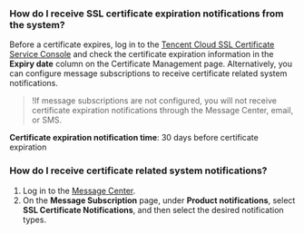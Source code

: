 ### How do I receive SSL certificate expiration notifications from the system?

Before a certificate expires, log in to the [Tencent Cloud SSL Certificate Service Console](https://console.cloud.tencent.com/ssl) and check the certificate expiration information in the **Expiry date** column on the Certificate Management page.
Alternatively, you can configure message subscriptions to receive certificate related system notifications.
>!If message subscriptions are not configured, you will not receive certificate expiration notifications through the Message Center, email, or SMS.

**Certificate expiration notification time**: 30 days before certificate expiration


### How do I receive certificate related system notifications?
1. Log in to the [Message Center](https://console.cloud.tencent.com/message/subscription).
2. On the **Message Subscription** page, under **Product notifications**, select **SSL Certificate Notifications**, and then select the desired notification types.
